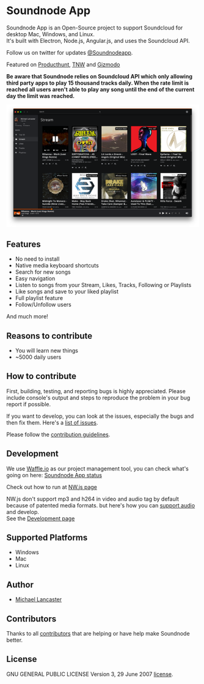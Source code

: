 Soundnode App
============

Soundnode App is an Open-Source project to support Soundcloud for desktop Mac, Windows, and Linux. <br>
It's built with Electron, Node.js, Angular.js, and uses the Soundcloud API.

Follow us on twitter for updates [@Soundnodeapp](https://www.twitter.com/soundnodeapp).

Featured on [Producthunt](https://www.producthunt.com/tech/soundnode-2), [TNW](http://thenextweb.com/apps/2016/01/25/soundnode-is-the-soundcloud-desktop-app-youve-been-waiting-for/#gref) 
and [Gizmodo](http://gizmodo.com/soundnode-turns-soundcloud-into-a-spotify-like-desktop-1754953529)

**Be aware that Soundnode relies on Soundcloud API which only allowing third party apps to play 15 thousand tracks daily. When the rate limit is reached all users aren't able to play any song until the end of the current day the limit was reached.**

![alt tag](https://raw.githubusercontent.com/Soundnode/soundnode-app/master/Soundnode-app.png)

## Features

- No need to install
- Native media keyboard shortcuts
- Search for new songs
- Easy navigation
- Listen to songs from your Stream, Likes, Tracks, Following or Playlists
- Like songs and save to your liked playlist
- Full playlist feature
- Follow/Unfollow users

And much more!

## Reasons to contribute

- You will learn new things
- ~5000 daily users

## How to contribute

First, building, testing, and reporting bugs is highly appreciated. Please include console's output and steps to reproduce the problem in your bug report if possible.

If you want to develop, you can look at the issues, especially the bugs and then fix them.
Here's a [list of issues](https://github.com/Soundnode/soundnode-app/issues?state=open).

Please follow the [contribution guidelines](https://github.com/Soundnode/soundnode-app/blob/master/CONTRIBUTING.md).

## Development

We use [Waffle.io](https://waffle.io/) as our project management tool, you can check what's going on here: [Soundnode App status](https://waffle.io/Soundnode/soundnode-app)

Check out how to run at [NW.js page](https://github.com/nwjs/nw.js/wiki/How-to-run-apps)

NW.js don't support mp3 and h264 in video and audio tag by default because of patented media formats.
but here's how you can [support audio](https://github.com/Soundnode/soundnode-app/wiki/Support-mp3-and-h264-in-video-and-audio-tag) and develop.
<br>
See the [Development page](https://github.com/Soundnode/soundnode-app/wiki/Development)

## Supported Platforms

- Windows
- Mac
- Linux

## Author

- [Michael Lancaster](https://github.com/weblancaster)

## Contributors

Thanks to all [contributors](https://github.com/Soundnode/soundnode-app/graphs/contributors) that are helping or have help make Soundnode better.

## License

GNU GENERAL PUBLIC LICENSE Version 3, 29 June 2007 [license](https://github.com/Soundnode/soundnode-app/blob/master/LICENSE.md).
